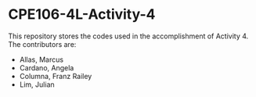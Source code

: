 # CPE106-4L-Activity-4
This repository stores the codes used in the accomplishment of Activity 4. The contributors are: 
- Allas, Marcus
- Cardano, Angela
- Columna, Franz Railey
- Lim, Julian
